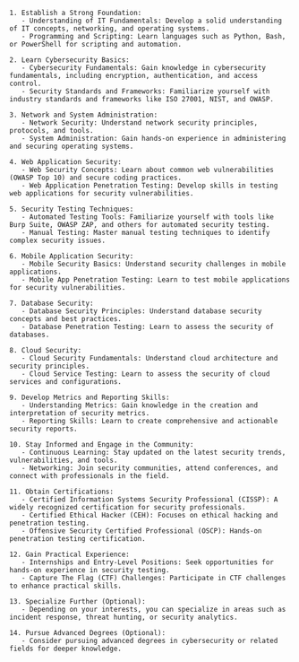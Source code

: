 
    1. Establish a Strong Foundation:
       - Understanding of IT Fundamentals: Develop a solid understanding of IT concepts, networking, and operating systems.
       - Programming and Scripting: Learn languages such as Python, Bash, or PowerShell for scripting and automation.
    
    2. Learn Cybersecurity Basics:
       - Cybersecurity Fundamentals: Gain knowledge in cybersecurity fundamentals, including encryption, authentication, and access control.
       - Security Standards and Frameworks: Familiarize yourself with industry standards and frameworks like ISO 27001, NIST, and OWASP.
    
    3. Network and System Administration:
       - Network Security: Understand network security principles, protocols, and tools.
       - System Administration: Gain hands-on experience in administering and securing operating systems.
    
    4. Web Application Security:
       - Web Security Concepts: Learn about common web vulnerabilities (OWASP Top 10) and secure coding practices.
       - Web Application Penetration Testing: Develop skills in testing web applications for security vulnerabilities.
    
    5. Security Testing Techniques:
       - Automated Testing Tools: Familiarize yourself with tools like Burp Suite, OWASP ZAP, and others for automated security testing.
       - Manual Testing: Master manual testing techniques to identify complex security issues.
    
    6. Mobile Application Security:
       - Mobile Security Basics: Understand security challenges in mobile applications.
       - Mobile App Penetration Testing: Learn to test mobile applications for security vulnerabilities.
    
    7. Database Security:
       - Database Security Principles: Understand database security concepts and best practices.
       - Database Penetration Testing: Learn to assess the security of databases.
    
    8. Cloud Security:
       - Cloud Security Fundamentals: Understand cloud architecture and security principles.
       - Cloud Service Testing: Learn to assess the security of cloud services and configurations.
    
    9. Develop Metrics and Reporting Skills:
       - Understanding Metrics: Gain knowledge in the creation and interpretation of security metrics.
       - Reporting Skills: Learn to create comprehensive and actionable security reports.
    
    10. Stay Informed and Engage in the Community:
       - Continuous Learning: Stay updated on the latest security trends, vulnerabilities, and tools.
       - Networking: Join security communities, attend conferences, and connect with professionals in the field.
    
    11. Obtain Certifications:
       - Certified Information Systems Security Professional (CISSP): A widely recognized certification for security professionals.
       - Certified Ethical Hacker (CEH): Focuses on ethical hacking and penetration testing.
       - Offensive Security Certified Professional (OSCP): Hands-on penetration testing certification.
    
    12. Gain Practical Experience:
       - Internships and Entry-Level Positions: Seek opportunities for hands-on experience in security testing.
       - Capture The Flag (CTF) Challenges: Participate in CTF challenges to enhance practical skills.
    
    13. Specialize Further (Optional):
       - Depending on your interests, you can specialize in areas such as incident response, threat hunting, or security analytics.
    
    14. Pursue Advanced Degrees (Optional):
       - Consider pursuing advanced degrees in cybersecurity or related fields for deeper knowledge.

